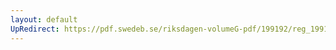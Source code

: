 ```yaml
---
layout: default
UpRedirect: https://pdf.swedeb.se/riksdagen-volumeG-pdf/199192/reg_199192/reg_199192_0641.pdf
---
```

